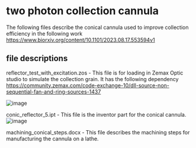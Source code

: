 # two photon collection cannula
The following files describe the conical cannula used to improve collection efficiency in the following work
https://www.biorxiv.org/content/10.1101/2023.08.17.553594v1


## file descriptions ##

reflector_test_with_excitation.zos - This file is for loading in Zemax Optic studio to simulate the collection grain. It has the following dependency
https://community.zemax.com/code-exchange-10/dll-source-non-sequential-fan-and-ring-sources-1437

![image](https://github.com/dylan2106/two_photon_collection_cannula/assets/22946450/092efffc-5b37-46fe-896d-2cb1f881d60d)

conic_reflector_5.ipt - This file is the inventor part for the conical cannula.
![image](https://github.com/dylan2106/two_photon_collection_cannula/assets/22946450/97ca3df2-14fa-4c9b-9d11-3eb8ff5d83ca)

machining_conical_steps.docx - This file describes the machining steps for manufacturing the cannula on a lathe.
